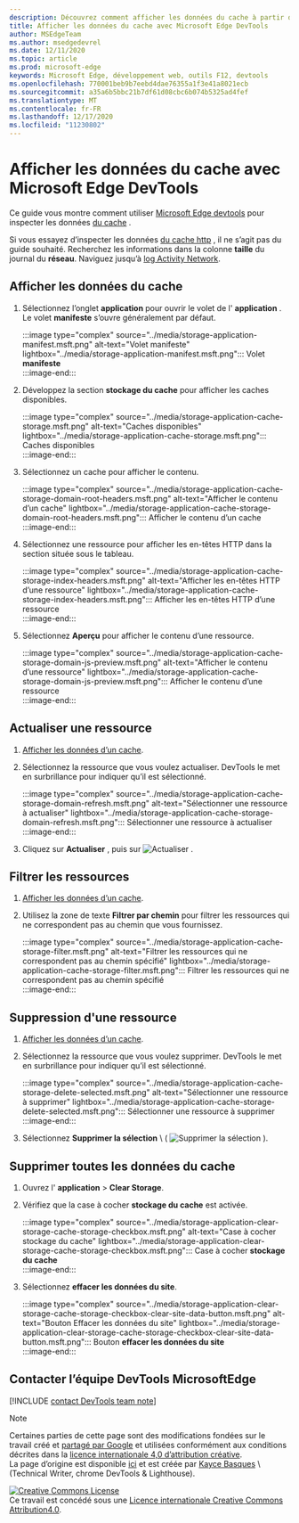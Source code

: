 ```yaml
---
description: Découvrez comment afficher les données du cache à partir du panneau application de Microsoft Edge DevTools.
title: Afficher les données du cache avec Microsoft Edge DevTools
author: MSEdgeTeam
ms.author: msedgedevrel
ms.date: 12/11/2020
ms.topic: article
ms.prod: microsoft-edge
keywords: Microsoft Edge, développement web, outils F12, devtools
ms.openlocfilehash: 770001beb9b7eebd4dae76355a1f3e41a8021ecb
ms.sourcegitcommit: a35a6b5bbc21b7df61d08cbc6b074b5325ad4fef
ms.translationtype: MT
ms.contentlocale: fr-FR
ms.lasthandoff: 12/17/2020
ms.locfileid: "11230802"
---
```

<!-- Copyright Kayce Basques 

   Licensed under the Apache License, Version 2.0 (the "License");
   you may not use this file except in compliance with the License.
   You may obtain a copy of the License at

       https://www.apache.org/licenses/LICENSE-2.0

   Unless required by applicable law or agreed to in writing, software
   distributed under the License is distributed on an "AS IS" BASIS,
   WITHOUT WARRANTIES OR CONDITIONS OF ANY KIND, either express or implied.
   See the License for the specific language governing permissions and
   limitations under the License.  -->

# Afficher les données du cache avec Microsoft Edge DevTools  

Ce guide vous montre comment utiliser [Microsoft Edge devtools][MicrosoftEdgeDevTools] pour inspecter les données [du cache][MDNCache] .  

Si vous essayez d’inspecter les données [du cache http][MDNHTTPCaching] , il ne s’agit pas du guide souhaité.  Recherchez les informations dans la colonne **taille** du journal du **réseau**.  Naviguez jusqu’à [log Activity Network][DevtoolsNetworkLogActivity].  

## Afficher les données du cache  

1.  Sélectionnez l’onglet **application** pour ouvrir le volet de l' **application** .  Le volet **manifeste** s’ouvre généralement par défaut.  
    
    :::image type="complex" source="../media/storage-application-manifest.msft.png" alt-text="Volet manifeste" lightbox="../media/storage-application-manifest.msft.png":::
       Volet **manifeste**  
    :::image-end:::  
    
1.  Développez la section **stockage du cache** pour afficher les caches disponibles.  
    
    :::image type="complex" source="../media/storage-application-cache-storage.msft.png" alt-text="Caches disponibles" lightbox="../media/storage-application-cache-storage.msft.png":::
       Caches disponibles  
    :::image-end:::  
    
1.  Sélectionnez un cache pour afficher le contenu.  
    
    :::image type="complex" source="../media/storage-application-cache-storage-domain-root-headers.msft.png" alt-text="Afficher le contenu d’un cache" lightbox="../media/storage-application-cache-storage-domain-root-headers.msft.png":::
       Afficher le contenu d’un cache  
    :::image-end:::  
    
1.  Sélectionnez une ressource pour afficher les en-têtes HTTP dans la section située sous le tableau.  
    
    :::image type="complex" source="../media/storage-application-cache-storage-index-headers.msft.png" alt-text="Afficher les en-têtes HTTP d’une ressource" lightbox="../media/storage-application-cache-storage-index-headers.msft.png":::
       Afficher les en-têtes HTTP d’une ressource  
    :::image-end:::  
    
1.  Sélectionnez **Aperçu** pour afficher le contenu d’une ressource.  
    
    :::image type="complex" source="../media/storage-application-cache-storage-domain-js-preview.msft.png" alt-text="Afficher le contenu d’une ressource" lightbox="../media/storage-application-cache-storage-domain-js-preview.msft.png":::
       Afficher le contenu d’une ressource  
    :::image-end:::  
    
## Actualiser une ressource  

1.  [Afficher les données d’un cache](#view-cache-data).  
1.  Sélectionnez la ressource que vous voulez actualiser.  DevTools le met en surbrillance pour indiquer qu’il est sélectionné.  
    
    :::image type="complex" source="../media/storage-application-cache-storage-domain-refresh.msft.png" alt-text="Sélectionner une ressource à actualiser" lightbox="../media/storage-application-cache-storage-domain-refresh.msft.png":::
       Sélectionner une ressource à actualiser  
    :::image-end:::  
    
1.  Cliquez sur **Actualiser** , puis sur ![ Actualiser ][ImageRefreshIcon] .  
    
## Filtrer les ressources  

1.  [Afficher les données d’un cache](#view-cache-data).  
1.  Utilisez la zone de texte **Filtrer par chemin** pour filtrer les ressources qui ne correspondent pas au chemin que vous fournissez.  
    
    :::image type="complex" source="../media/storage-application-cache-storage-filter.msft.png" alt-text="Filtrer les ressources qui ne correspondent pas au chemin spécifié" lightbox="../media/storage-application-cache-storage-filter.msft.png":::
       Filtrer les ressources qui ne correspondent pas au chemin spécifié  
    :::image-end:::  
    
## Suppression d'une ressource  

1.  [Afficher les données d’un cache](#view-cache-data).  
1.  Sélectionnez la ressource que vous voulez supprimer.  DevTools le met en surbrillance pour indiquer qu’il est sélectionné.  
    
    :::image type="complex" source="../media/storage-application-cache-storage-delete-selected.msft.png" alt-text="Sélectionner une ressource à supprimer" lightbox="../media/storage-application-cache-storage-delete-selected.msft.png":::
       Sélectionner une ressource à supprimer  
    :::image-end:::  
    
1.  Sélectionnez **Supprimer la sélection** \ ( ![ Supprimer la sélection ][ImageDeleteIcon] \).  
    
## Supprimer toutes les données du cache  

1.  Ouvrez l' **application**  >  **Clear Storage**.  
1.  Vérifiez que la case à cocher **stockage du cache** est activée.  
    
    :::image type="complex" source="../media/storage-application-clear-storage-cache-storage-checkbox.msft.png" alt-text="Case à cocher stockage du cache" lightbox="../media/storage-application-clear-storage-cache-storage-checkbox.msft.png":::
       Case à cocher **stockage du cache**  
    :::image-end:::  
    
1.  Sélectionnez **effacer les données du site**.  
    
    :::image type="complex" source="../media/storage-application-clear-storage-cache-storage-checkbox-clear-site-data-button.msft.png" alt-text="Bouton Effacer les données du site" lightbox="../media/storage-application-clear-storage-cache-storage-checkbox-clear-site-data-button.msft.png":::
       Bouton **effacer les données du site**  
    :::image-end:::  
    
## Contacter l’équipe DevTools MicrosoftEdge  

[!INCLUDE [contact DevTools team note](../includes/contact-devtools-team-note.md)]  

<!-- image links -->  

[ImageDeleteIcon]: ../media/delete-icon.msft.png  
[ImageRefreshIcon]: ../media/refresh-icon.msft.png  

<!-- links -->  

[MicrosoftEdgeDevTools]: ../../devtools-guide-chromium/index.md "Outils de développement Microsoft Edge (chrome) | Documents Microsoft"  
[DevtoolsNetworkLogActivity]: ../network/index.md#log-network-activity  "Journalisation de l’activité du réseau | Documents Microsoft"  

[MDNCache]: https://developer.mozilla.org/docs/Web/API/Cache "Cache | MDN"  
[MDNHTTPCaching]: https://developer.mozilla.org/docs/Web/HTTP/Caching "Mise en cache HTTP MDN"  

> [!NOTE]
> Certaines parties de cette page sont des modifications fondées sur le travail créé et [partagé par Google][GoogleSitePolicies] et utilisées conformément aux conditions décrites dans la [licence internationale 4,0 d’attribution créative][CCA4IL].  
> La page d’origine est disponible [ici](https://developers.google.com/web/tools/chrome-devtools/storage/cache) et est créée par [Kayce Basques][KayceBasques] \ (Technical Writer, chrome DevTools \& Lighthouse\).  

[![Creative Commons License][CCby4Image]][CCA4IL]  
Ce travail est concédé sous une [Licence internationale Creative Commons Attribution4.0][CCA4IL].  

[CCA4IL]: https://creativecommons.org/licenses/by/4.0  
[CCby4Image]: https://i.creativecommons.org/l/by/4.0/88x31.png  
[GoogleSitePolicies]: https://developers.google.com/terms/site-policies  
[KayceBasques]: https://developers.google.com/web/resources/contributors/kaycebasques  
